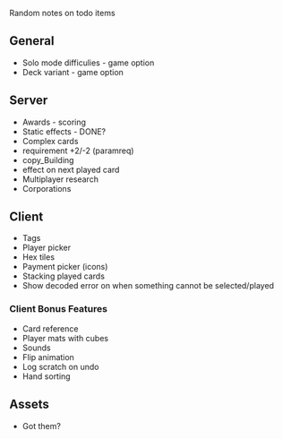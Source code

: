 Random notes on todo items

## General

* Solo mode difficulies - game option
* Deck variant - game option

## Server

* Awards - scoring
* Static effects - DONE?
* Complex cards
 * requirement +2/-2 (paramreq)
 * copy_Building
 * effect on next played card
* Multiplayer research
* Corporations

## Client

* Tags
* Player picker
* Hex tiles
* Payment picker (icons)
* Stacking played cards
* Show decoded error on when something cannot be selected/played

### Client Bonus Features

* Card reference
* Player mats with cubes
* Sounds
* Flip animation
* Log scratch on undo
* Hand sorting

## Assets

* Got them?